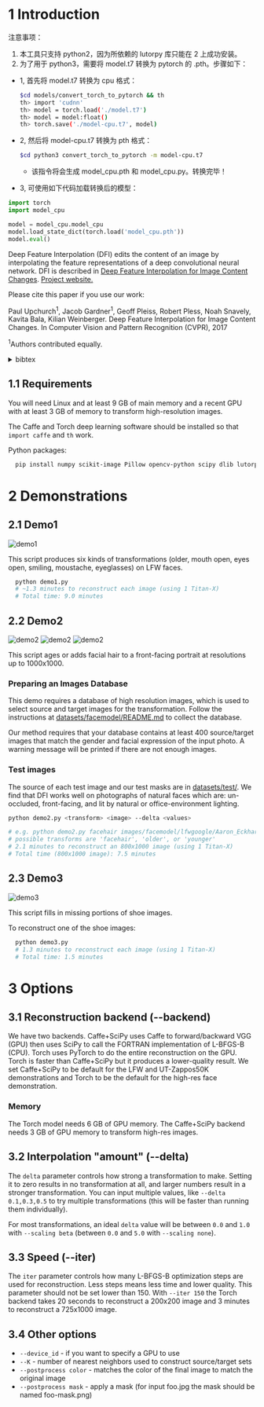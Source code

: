 # 1 Introduction

注意事项：

1. 本工具只支持 python2，因为所依赖的 lutorpy 库只能在 2 上成功安装。
2. 为了用于 python3，需要将 model.t7 转换为 pytorch 的 .pth。步骤如下：

- 1, 首先将 model.t7 转换为 cpu 格式：

  ```bash
  $cd models/convert_torch_to_pytorch && th
  th> import 'cudnn'
  th> model = torch.load('./model.t7')
  th> model = model:float()
  th> torch.save('./model-cpu.t7', model)
  ```
  
- 2, 然后将 model-cpu.t7 转换为 pth 格式：

  ```bash
  $cd python3 convert_torch_to_pytorch -m model-cpu.t7
  ```

  - 该指令将会生成 model_cpu.pth 和 model_cpu.py。转换完毕！

- 3, 可使用如下代码加载转换后的模型：

```python
import torch
import model_cpu

model = model_cpu.model_cpu
model.load_state_dict(torch.load('model_cpu.pth'))
model.eval()
```


Deep Feature Interpolation (DFI) edits the content of an image by interpolating the feature representations of a deep convolutional neural network. DFI is described in [Deep Feature Interpolation for Image Content Changes](https://arxiv.org/abs/1611.05507). [Project website.](http://www.cs.cornell.edu/projects/dfi/)

Please cite this paper if you use our work:

Paul Upchurch<sup>1</sup>, Jacob Gardner<sup>1</sup>, Geoff Pleiss, Robert Pless, Noah Snavely, Kavita Bala, Kilian Weinberger. Deep Feature Interpolation for Image Content Changes. In Computer Vision and Pattern Recognition (CVPR), 2017 

<sup>1</sup>Authors contributed equally.
<details>
  <summary>bibtex</summary>
  <pre>@inproceedings{upchurch2017deep,
  title={{D}eep {F}eature {I}nterpolation for Image Content Changes},
  author={Upchurch, Paul and Gardner, Jacob and Pleiss, Geoff and Pless, Robert and Snavely, Noah and Bala, Kavita and Weinberger, Kilian},
  booktitle={Computer Vision and Pattern Recognition (CVPR)},
  year={2017}
}</pre> 
</details>

## 1.1 Requirements

You will need Linux and at least 9 GB of main memory and a recent GPU with at least 3 GB of memory to transform high-resolution images.

The Caffe and Torch deep learning software should be installed so that `import caffe` and `th` work.

Python packages:

```bash
  pip install numpy scikit-image Pillow opencv-python scipy dlib lutorpy execnet torch torchvision protobuf
```

# 2 Demonstrations

## 2.1 Demo1

![demo1](documentation/images/demo1_example.png)

This script produces six kinds of transformations (older, mouth open, eyes open, smiling, moustache, eyeglasses) on LFW faces.

```bash
  python demo1.py
  # ~1.3 minutes to reconstruct each image (using 1 Titan-X)
  # Total time: 9.0 minutes
```

## 2.2 Demo2

![demo2](documentation/images/demo2_senior.jpg) ![demo2](documentation/images/demo2_man.jpg) ![demo2](documentation/images/demo2_kid.jpg)

This script ages or adds facial hair to a front-facing portrait at resolutions up to 1000x1000.

### Preparing an Images Database
This demo requires a database of high resolution images, which is used to select source and target
images for the transformation. Follow the instructions at
[datasets/facemodel/README.md](datasets/facemodel/README.md) to collect the database.

Our method requires that your database contains at least 400 source/target images that match
the gender and facial expression of the input photo. A warning message will be printed if there
are not enough images.

### Test images

The source of each test image and our test masks are in [datasets/test/](datasets/test/). We find that DFI works well on photographs of natural faces which are: un-occluded, front-facing, and lit by natural or office-environment lighting.

```bash
python demo2.py <transform> <image> --delta <values>

# e.g. python demo2.py facehair images/facemodel/lfwgoogle/Aaron_Eckhart/00000004.jpg --delta 2.5,3.5,4.5
# possible transforms are 'facehair', 'older', or 'younger'
# 2.1 minutes to reconstruct an 800x1000 image (using 1 Titan-X)
# Total time (800x1000 image): 7.5 minutes
```

## 2.3 Demo3

![demo3](documentation/images/demo3_example.png)

This script fills in missing portions of shoe images.

To reconstruct one of the shoe images:
```bash
  python demo3.py
  # 1.3 minutes to reconstruct each image (using 1 Titan-X)
  # Total time: 1.5 minutes
```

# 3 Options

## 3.1 Reconstruction backend (--backend)

We have two backends. Caffe+SciPy uses Caffe to forward/backward VGG
(GPU) then uses SciPy to call the FORTRAN implementation of L-BFGS-B
(CPU). Torch uses PyTorch to do the entire reconstruction on the
GPU. Torch is faster than Caffe+SciPy but it produces a lower-quality
result. We set Caffe+SciPy to be default for the LFW and UT-Zappos50K
demonstrations and Torch to be the default for the high-res face
demonstration.

### Memory

The Torch model needs 6 GB of GPU memory. The Caffe+SciPy backend
needs 3 GB of GPU memory to transform high-res images.

## 3.2 Interpolation "amount" (--delta)

The `delta` parameter controls how strong a transformation to make. Setting it to zero
results in no transformation at all, and larger numbers result in a stronger
transformation. You can input multiple values, like `--delta 0.1,0.3,0.5` to try
multiple transformations (this will be faster than running them individually).

For most transformations, an ideal `delta` value will be between `0.0` and `1.0`
with `--scaling beta` (between `0.0` and `5.0` with `--scaling none`).

## 3.3 Speed (--iter)

The `iter` parameter controls how many L-BFGS-B optimization steps are used
for reconstruction. Less steps means less time and lower quality. This
parameter should not be set lower than 150. With `--iter 150` the Torch backend takes 20
seconds to reconstruct a 200x200 image and 3 minutes to reconstruct a 725x1000 image.

## 3.4 Other options

* `--device_id` - if you want to specify a GPU to use
* `--K` - number of nearest neighbors used to construct source/target sets
* `--postprocess color` - matches the color of the final image to match the original image
* `--postprocess mask` - apply a mask (for input foo.jpg the mask should be named foo-mask.png)
